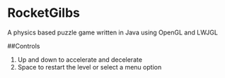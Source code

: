 RocketGilbs
===========

A physics based puzzle game written in Java using OpenGL and LWJGL

##Controls
1.  Up and down to accelerate and decelerate
2.  Space to restart the level or select a menu option
